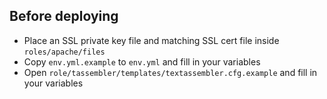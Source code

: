 ## Before deploying
* Place an SSL private key file and matching SSL cert file inside `roles/apache/files`
* Copy `env.yml.example` to `env.yml` and fill in your variables
* Open `role/tassembler/templates/textassembler.cfg.example` and fill in your variables
